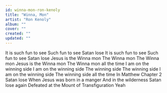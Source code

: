 ```yaml
---
id: winna-mon-ron-kenoly
title: "Winna, Mon"
artist: "Ron Kenoly"
album: ""
cover: ""
created: ""
updated: ""
---
```


It is such fun to see
Such fun to see
Satan lose
It is such fun to see
Such fun to see
Satan lose
Jesus is the Winna mon
The Winna mon
The Winna mon
Jesus is the Winna mon
The Winna mon all the time
I am on the winning side
I am on the winning side
The winning side
The winning side
I am on the winning side
The winning side all the time
In Matthew Chapter 2
Satan lose
When Jesus was born in a manger
And in the wilderness
Satan lose again
Defeated at the Mount of Transfiguration
Yeah